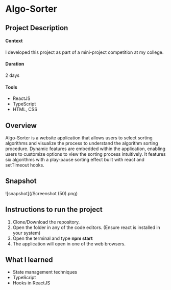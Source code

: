 # Algo-Sorter

## Project Description
#### Context
I developed this project as part of a mini-project competition at my college.

#### Duration
2 days

#### Tools
- ReactJS
- TypeScript
- HTML, CSS

## Overview
Algo-Sorter is a website application that allows users to select sorting algorithms and visualize the process to understand the algorithm sorting procedure. Dynamic features are embedded within the application, enabling users to customize options to view the sorting process intuitively. It features six algorithms with a play-pause sorting effect built with react and setTimeout hooks.

## Snapshot
![snapshot](/Screenshot (50).png)

## Instructions to run the project
1. Clone/Download the repository.
2. Open the folder in any of the code editors. (Ensure react is installed in your system)
3. Open the terminal and type **npm start**
4. The application will open in one of the web browsers.

## What I learned
- State management techniques
- TypeScript
- Hooks in ReactJS
